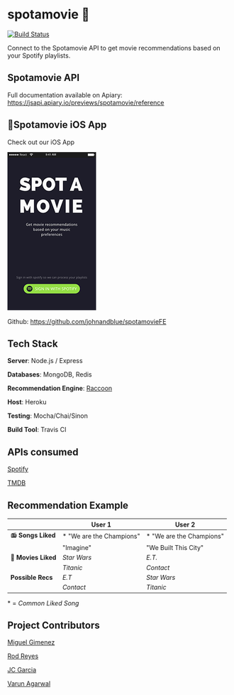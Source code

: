 # spotamovie :movie_camera:

[![ Build Status](https://travis-ci.org/miguelgimenezgimenez/spotamovie-be.svg?branch=master)](https://travis-ci.org/miguelgimenezgimenez/spotamovie-be)

Connect to the Spotamovie API to get movie recommendations based on your Spotify playlists.



## Spotamovie API

Full documentation available on Apiary: https://jsapi.apiary.io/previews/spotamovie/reference



## :iphone:Spotamovie iOS App

Check out our iOS App

![spotamovie app](./Landing.png)



Github: https://github.com/johnandblue/spotamovieFE



## Tech Stack

**Server**: Node.js / Express

**Databases**: MongoDB, Redis

**Recommendation Engine**: [Raccoon](https://github.com/guymorita/recommendationRaccoon)

**Host**: Heroku

**Testing**: Mocha/Chai/Sinon

**Build Tool**: Travis CI



## APIs consumed

[Spotify](https://developer.spotify.com/web-api/)

[TMDB](https://www.themoviedb.org/documentation/api)



## Recommendation Example

|                     | User 1                   | User 2                   |
| ------------------- | ------------------------ | ------------------------ |
| 📻 **Songs Liked**  | \* "We are the Champions" | \* "We are the Champions" |
|                     | "Imagine"                | "We Built This City"     |
| 🎦 **Movies Liked** | *Star Wars*              | *E.T.*                   |
|                     | *Titanic*                | *Contact*                |
| **Possible Recs**   | *E.T*                    | *Star Wars*              |
|                     | *Contact*                | *Titanic*                |

\* = *Common Liked Song*


## Project Contributors
[Miguel Gimenez](https://github.com/miguelgimenezgimenez)

[Rod Reyes](https://github.com/2rod)

[JC Garcia](https://github.com/johnandblue)

[Varun Agarwal](https://github.com/vavarun)

